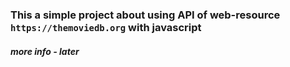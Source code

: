 ### This a simple project about using API of web-resource `https://themoviedb.org` with javascript

##### more info - later
